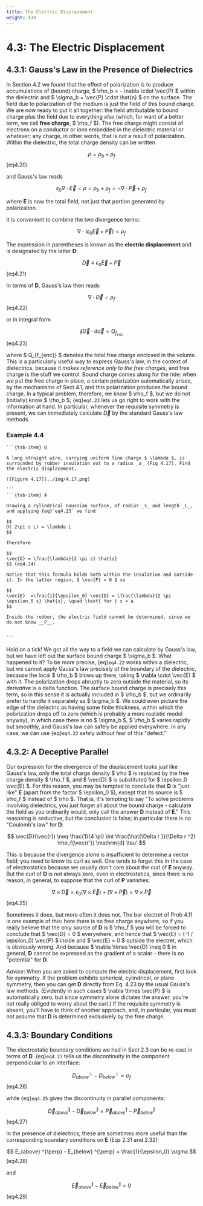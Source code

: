 ```yaml
---
title: The Electric Displacement
weight: 430
---
```


# 4.3: The Electric Displacement

## 4.3.1: Gauss's Law in the Presence of Dielectrics

In Section 4.2 we found that the effect of polarization is to produce accumulations of (bound) charge, $ \rho_b = - \nabla \cdot  \vec{P} $ within the dielectric and $ \sigma_b = \vec{P} \cdot \hat{n} $ on the surface. The field due to polarization of the medium is just the field of this bound charge. We are now ready to put it all together: the field attributable to bound charge plus the field due to everything _else_ (which, for want of a better term, we call __free charge__, $ \rho_f $). The free charge might consist of electrons on a conductor or ions embedded in the dielectric material or whatever; any charge, in other words, that is _not_ a result of polarization. Within the dielectric, the total charge density can be written

$$
\rho = \rho_b + \rho_f 
$$ (eq4.20)

and Gauss's law reads

$$
\epsilon_0 \nabla \cdot  \vec{E} = \rho = \rho_b + \rho_f = - \nabla \cdot  \vec{P} + \rho_f
$$

where __E__ is now the total field, not just that portion generated by polarization.

It is convenient to combine the two divergence terms:

$$
\nabla \cdot  (\epsilon_0 \vec{E} + \vec{P}) = \rho_f
$$

The expression in parentheses is known as the __electric displacement__ and is designated by the letter __D__:

$$
\vec{D} \equiv \epsilon_0 \vec{E} + \vec{P} 
$$ (eq4.21)

In terms of __D__, Gauss's law then reads

$$
\nabla \cdot  \vec{D} = \rho_f 
$$ (eq4.22)

or in integral form

$$
\oint \vec{D} \cdot \mathrm{d} \vec{a} = Q_{f_{enc}} 
$$ (eq4.23)

where $ Q_{f_{enc}} $ denotes the total free charge enclosed in the volume. This is a particularly useful way to express Gauss's law, in the context of dielectrics, because it _makes reference only to the free charges_, and free charge is the stuff we control. Bound charge comes along for the ride: when we put the free charge in place, a certain polarization automatically arises, by the mechanisms of Sect 4.1, and this polarization produces the bound charge. In a typical problem, therefore, we know $ \rho_f $, but we do not (initially) know $ \rho_b $; {eq}`eq4.23` lets us go right to work with the information at hand. In particular, whenever the requisite symmetry is present, we can immediately calculate $\vec{D}$ by the standard Gauss's law methods.

### Example 4.4

````{tab-set}
```{tab-item} Q

A long straight wire, carrying uniform line charge $ \lambda $, is surrounded by rubber insulation out to a radius _a_ (Fig 4.17). Find the electric displacement.

![Figure 4.17](../img/4.17.png)

```
```{tab-item} A

Drawing a cylindrical Gaussian surface, of radius _s_ and length _L_, and applying {eq}`eq4.23` we find

$$
D( 2\pi s L) = \lambda L
$$

Therefore

$$
\vec{D} = \frac{\lambda}{2 \pi s} \hat{s} 
$$ (eq4.24)

Notice that this formula holds both within the insulation and outside it. In the latter region, $ \vec{P} = 0 $ so

$$
\vec{E}  =\frac{1}{\epsilon_0} \vec{D} = \frac{\lambda}{2 \pi \epsilon_0 s} \hat{s}, \quad \text{ for } s > a
$$

Inside the rubber, the electric field cannot be determined, since we do not know __P__.


```
````

Hold on a tick! We got all the way to a field we can calculate by Gauss's law, but we have left out the surface bound charge $ \sigma_b $. What happened to it? To be more precise, {eq}`eq4.22` works within a dielectric, but we cannot apply Gauss's law precisely _at_ the boundary of the dielectric, because the local $ \rho_b $ blows up there, taking $ \nabla \cdot  \vec{E} $ with it. The polarization drops abruptly to zero outside the material, so its _derivative_ is a delta function. The surface bound charge is precisely this term, so in this sense it is actually included in $ \rho_b $, but we ordinarily prefer to handle it separately as $ \sigma_b $. We could even picture the edge of the dielectric as having some finite thickness, within which the polarization drops off to zero (which is probably a more realistic model anyway), in which case there is no $ \sigma_b $, $ \rho_b $ varies rapidly but smoothly, and Gauss's law can safely be applied everywhere. In any case, we can use {eq}`eq4.23` safely without fear of this "defect."

## 4.3.2: A Deceptive Parallel

Our expression for the divergence of the displacement looks _just_ like Gauss's law, only the total charge density $ \rho $ is replaced by the free charge density $ \rho_f $, and $ \vec{D} $ is substituted for $ \epsilon_0 \vec{E} $. For this reason, you may be tempted to conclude that __D__ is "just like" __E__ (apart from the factor $ \epsilon_0 $), except that its source is $ \rho_f $ instead of $ \rho $. That is, it's tempting to say "To solve problems involving dielectrics, you just forget all about the bound charge - calculate the field as you ordinarily would, only call the answer __D__ instead of __E__." This reasoning is seductive, but the conclusion is false; in particular there is no "Coulomb's law" for __D__:

$$
\vec{D}(\vec{r}) \neq \frac{1}{4 \pi} \int \frac{\hat{\Delta r }}{\Delta r  ^2} \rho_f(\vec{r'}) \mathrm{d} \tau'
$$

This is because the divergence alone is insufficient to determine a vector field; you need to know its curl as well. One tends to forget this in the case of electrostatics because we usually don't care about the curl of __E__ anyway. But the curl of __D__ is _not_ always zero, even in electrostatics, since there is no reason, in general, to suppose that the curl of __P__ vanishes:

$$
\nabla \times  \vec{D} = \epsilon_0 (\nabla \times  \vec{E}) + (\nabla \times  \vec{P}) = \nabla \times  \vec{P} 
$$ (eq4.25)

Sometimes it does, but more often it does not. The bar electret of Prob 4.11 is one example of this: here there is no free charge anywhere, so if you really believe that the only source of __D__ is $ \rho_f $ you will be forced to conclude that $ \vec{D} = 0 $ everywhere, and hence that $ \vec{E} = (-1 / \epsilon_0) \vec{P} $ inside and $ \vec{E} = 0 $ outside the electret, which is obviously wrong. And because $ \nabla \times  \vec{D} \neq 0 $ in general, __D__ cannot be expressed as the gradient of a scalar - there is no "potential" for __D__.

_Advice_: When you are asked to compute the electric displacement, first look for symmetry. If the problem exhibits spherical, cylindrical, or plane symmetry, then you can get __D__ directly from Eq. 4.23 by the usual Gauss's law methods. (Evidently in such cases $ \nabla \times  \vec{P} $  is automatically zero, but since symmetry alone dictates the answer, you're not really obliged to worry about the curl.) If the requisite symmetry is absent, you'll have to think of another approach, and, in particular, you must not assume that __D__ is determined exclusively by the free charge.

## 4.3.3: Boundary Conditions

The electrostatic boundary conditions we had in Sect 2.3 can be re-cast in terms of __D__. {eq}`eq4.23` tells us the discontinuity in the component perpendicular to an interface:

$$
D_{above} ^{\perp} - D_{below} ^{\perp} = \sigma_f 
$$ (eq4.26)

while {eq}`eq4.25` gives the discontinuity in parallel components:

$$
\vec{D}_{above} ^{\parallel} - \vec{D}_{below} ^{\parallel} = \vec{P}_{above} ^{\parallel} - \vec{P}_{below} ^{\parallel} 
$$ (eq4.27)

In the presence of dielectrics, these are sometimes more useful than the corresponding boundary conditions on __E__ (Eqs 2.31 and 2.32):

$$
E_{above} ^{\perp} - E_{below} ^{\perp} = \frac{1}{\epsilon_0} \sigma 
$$ (eq4.28)

and

$$
\vec{E}_{above} ^{\parallel} - \vec{E}_{below} ^{\parallel} = 0 
$$ (eq4.29)

